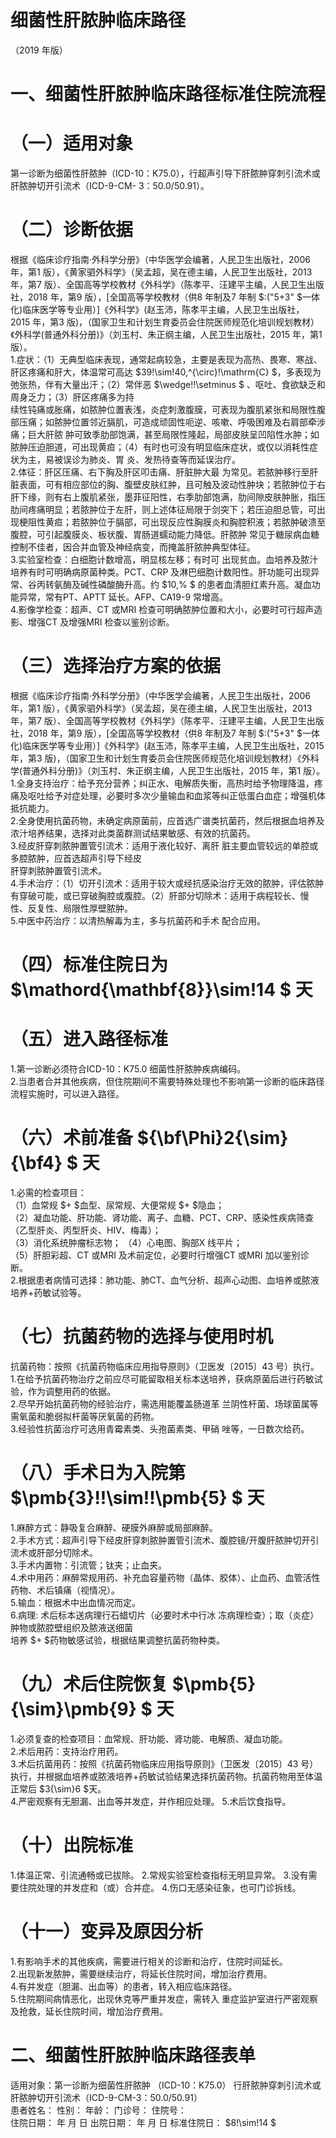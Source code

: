 # 细菌性肝脓肿临床路径  
（2019 年版）  
# 一、细菌性肝脓肿临床路径标准住院流程  
# （一）适用对象  
第一诊断为细菌性肝脓肿（ICD-10：K75.0），行超声引导下肝脓肿穿刺引流术或肝脓肿切开引流术（ICD-9-CM- 3：50.0/50.91）。  
# （二）诊断依据  
根据《临床诊疗指南·外科学分册》（中华医学会编著，人民卫生出版社，2006 年，第1 版），《黄家驷外科学》（吴孟超，吴在德主编，人民卫生出版社，2013 年，第7 版）、全国高等学校教材《外科学》（陈孝平、汪建平主编，人民卫生出版社，2018 年，第9 版），[全国高等学校教材（供8 年制及7 年制 $\:("5+3" $一体化)临床医学等专业用）]《外科学》(赵玉沛，陈孝平主编，人民卫生出版社， 2015 年，第3 版)，（国家卫生和计划生育委员会住院医师规范化培训规划教材）《外科学(普通外科分册)》（刘玉村、朱正纲主编，人民卫生出版社，2015 年，第1 版）。  
1.症状：（1）无典型临床表现，通常起病较急，主要是表现为高热、畏寒、寒战、肝区疼痛和肝大，体温常可高达 $39\!\sim\!40\,^{\circ}\!\mathrm{C} $，多表现为弛张热，伴有大量出汗；（2）常伴恶 $\wedge\!\!\setminus $ 、呕吐、食欲缺乏和周身乏力；（3）肝区疼痛多为持  
续性钝痛或胀痛，如脓肿位置表浅，炎症刺激腹膜，可表现为腹肌紧张和局限性腹部压痛；如脓肿位置邻近膈肌，可造成顽固性呃逆、咳嗽、呼吸困难及右肩部牵涉痛；巨大肝脓 肿可致季肋部饱满，甚至局限性隆起，局部皮肤呈凹陷性水肿；如脓肿压迫胆道，可出现黄疸；（4）有时也可没有明显临床症状，或仅以消耗性症状为主，易被误诊为肺炎、胃 炎、发热待查等而延误治疗。  
2.体征：肝区压痛、右下胸及肝区叩击痛、肝脏肿大最 为常见。若脓肿移行至肝脏表面，可有相应部位的胸、腹壁皮肤红肿，且可触及波动性肿块；若脓肿位于右肝下缘，则有右上腹肌紧张，墨菲征阳性，右季肋部饱满，肋间隙皮肤肿胀，指压肋间疼痛明显；若脓肿位于左肝，则上述体征局限于剑突下；若压迫胆总管，可出现梗阻性黄疸；若脓肿位于膈部，可出现反应性胸膜炎和胸腔积液；若脓肿破溃至腹腔，可引起腹膜炎、板状腹、胃肠道蠕动能力降低。肝脓肿 常见于糖尿病血糖控制不佳者，因合并血管及神经病变，而掩盖肝脓肿典型体征。  
3.实验室检查：白细胞计数增高，明显核左移；有时可 出现贫血。血培养及脓汁培养有时可明确病原菌种类。PCT、CRP 及淋巴细胞计数阳性。肝功能可出现异常、谷丙转氨酶及碱性磷酸酶升高。约 $10\,\% $ 的患者血清胆红素升高。凝血功 能异常，常有PT、APTT 延长。AFP、CA19-9 常增高。  
4.影像学检查：超声、CT 或MRI 检查可明确脓肿位置和大小，必要时可行超声造影、增强CT 及增强MRI 检查以鉴别诊断。  
# （三）选择治疗方案的依据  
根据《临床诊疗指南·外科学分册》（中华医学会编著，人民卫生出版社，2006 年，第1 版），《黄家驷外科学》（吴孟超，吴在德主编，人民卫生出版社，2013 年，第7 版）、全国高等学校教材《外科学》（陈孝平、汪建平主编，人民卫生出版社，2018 年，第9 版），[全国高等学校教材（供8 年制及7 年制 $\:("5+3" $一体化)临床医学等专业用）]《外科学》(赵玉沛，陈孝平主编，人民卫生出版社，2015 年，第3 版)，（国家卫生和计划生育委员会住院医师规范化培训规划教材）《外科学(普通外科分册)》（刘玉村、朱正纲主编，人民卫生出版社，2015 年，第1 版）。  
1.全身支持治疗：给予充分营养；纠正水、电解质失衡，高热时给予物理降温，疼痛及呕吐给予对症处理，必要时多次少量输血和血浆等纠正低蛋白血症；增强机体抵抗能力。  
2.全身使用抗菌药物，未确定病原菌前，应首选广谱类抗菌药，然后根据血培养及浓汁培养结果，选择对此类菌群测试结果敏感、有效的抗菌药。  
3.经皮肝穿刺脓肿置管引流术：适用于液化较好、离肝 脏主要血管较远的单腔或多腔脓肿，应首选超声引导下经皮  
肝穿刺脓肿置管引流术。  
4.手术治疗：（1）切开引流术：适用于较大或经抗感染治疗无效的脓肿，评估脓肿有穿破可能，或已穿破胸腔或腹腔。（2）肝部分切除术：适用于病程较长、慢性、反复性、局限性厚壁脓肿。  
5.中医中药治疗：以清热解毒为主，多与抗菌药和手术 配合应用。  
# （四）标准住院日为 $\mathord{\mathbf{8}}\sim\!14 $ 天  
# （五）进入路径标准  
1.第一诊断必须符合ICD-10：K75.0 细菌性肝脓肿疾病编码。  
2.当患者合并其他疾病，但住院期间不需要特殊处理也不影响第一诊断的临床路径流程实施时，可以进入路径。  
# （六）术前准备 ${\bf\Phi}2{\sim}{\bf4} $ 天  
1.必需的检查项目：  
（1）血常规 $+ $血型、尿常规、大便常规 $+ $隐血；  
（2）凝血功能、肝功能、肾功能、离子、血糖、PCT、CRP、感染性疾病筛查（乙型肝炎、丙型肝炎、HIV、梅毒）；  
（3）消化系统肿瘤标志物； （4）心电图、胸部X 线平片；  
（5）肝胆彩超、CT 或MRI 及术前定位，必要时行增强CT 或MRI 加以鉴别诊断。  
2.根据患者病情可选择：肺功能、肺CT、血气分析、超声心动图、血培养或脓液培养+药敏试验等。  
# （七）抗菌药物的选择与使用时机  
抗菌药物：按照《抗菌药物临床应用指导原则》（卫医发〔2015〕43 号）执行。  
1.在给予抗菌药物治疗之前应尽可能留取相关标本送培养，获病原菌后进行药敏试验，作为调整用药的依据。  
2.尽早开始抗菌药物的经验治疗，需选用能覆盖肠道革 兰阴性杆菌、场球菌属等需氧菌和脆弱拟杆菌等厌氧菌的药物。  
3.经验性抗菌治疗可选用青霉素类、头孢菌素类、甲硝 唑等，一日数次给药。  
# （八）手术日为入院第 $\pmb{3}\!\!\sim\!\!\pmb{5} $ 天  
1.麻醉方式：静吸复合麻醉、硬膜外麻醉或局部麻醉。  
2.手术方式：超声引导下经皮肝穿刺脓肿置管引流术、腹腔镜/开腹肝脓肿切开引流术或肝部分切除术。  
3.手术内置物：引流管；钛夹；止血夹。  
4.术中用药：麻醉常规用药、补充血容量药物（晶体、胶体）、止血药、血管活性药物、术后镇痛（视情况）。  
5.输血：根据术中出血情况而定。  
6.病理: 术后标本送病理行石蜡切片（必要时术中行冰 冻病理检查）；取（炎症）肿物或脓腔壁组织及脓液送细菌  
培养 $+ $药物敏感试验，根据结果调整抗菌药物种类。  
# （九）术后住院恢复 $\pmb{5}{\sim}\pmb{9} $ 天  
1.必须复查的检查项目：血常规、肝功能、肾功能、电解质、凝血功能。  
2.术后用药：支持治疗用药。  
3.术后抗菌用药：按照《抗菌药物临床应用指导原则》（卫医发〔2015〕43 号）执行，并根据血培养或脓液培养+药敏试验结果选择抗菌药物。抗菌药物用至体温正常后 $3{\sim}6 $天。  
4.严密观察有无胆漏、出血等并发症，并作相应处理。 5.术后饮食指导。  
# （十）出院标准  
1.体温正常、引流通畅或已拔除。 2.常规实验室检查指标无明显异常。 3.没有需要住院处理的并发症和（或）合并症。 4.伤口无感染征象，也可门诊拆线。  
# （十一）变异及原因分析  
1.有影响手术的其他疾病，需要进行相关的诊断和治疗，住院时间延长。  
2.出现新发脓肿，需要继续治疗，将延长住院时间，增加治疗费用。  
4.有并发症（胆漏、出血等）的患者，转入相应临床路径。  
5.住院期间病情恶化，出现休克等严重并发症，需转入 重症监护室进行严密观察及抢救，延长住院时间，增加治疗费用。  
# 二、细菌性肝脓肿临床路径表单  
适用对象：第一诊断为细菌性肝脓肿 （ICD-10：K75.0） 行肝脓肿穿刺引流术或肝脓肿切开引流术（ICD-9-CM-3：50.0/50.91）  
患者姓名：               性别：    年龄：      门诊号：        住院号：  
住院日期：     年   月   日 出院日期：     年   月   日 标准住院日： $8\!\sim\!14 $  
